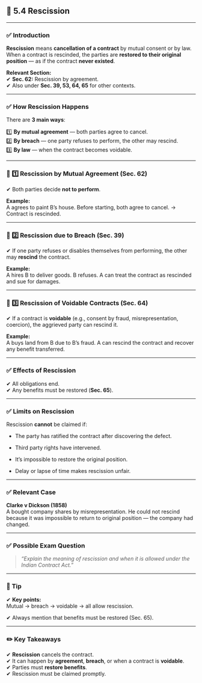 
## 📑 **5.4 Rescission**

---

### ✅ **Introduction**

**Rescission** means **cancellation of a contract** by mutual consent or by law.  
When a contract is rescinded, the parties are **restored to their original position** — as if the contract **never existed**.

**Relevant Section:**  
✔ **Sec. 62:** Rescission by agreement.  
✔ Also under **Sec. 39, 53, 64, 65** for other contexts.

---

### ✅ **How Rescission Happens**

There are **3 main ways**:

1️⃣ **By mutual agreement** — both parties agree to cancel.  
2️⃣ **By breach** — one party refuses to perform, the other may rescind.  
3️⃣ **By law** — when the contract becomes voidable.

---

### 🔹 **1️⃣ Rescission by Mutual Agreement (Sec. 62)**

✔ Both parties decide **not to perform**.

**Example:**  
A agrees to paint B’s house. Before starting, both agree to cancel. → Contract is rescinded.

---

### 🔹 **2️⃣ Rescission due to Breach (Sec. 39)**

✔ If one party refuses or disables themselves from performing, the other may **rescind** the contract.

**Example:**  
A hires B to deliver goods. B refuses. A can treat the contract as rescinded and sue for damages.

---

### 🔹 **3️⃣ Rescission of Voidable Contracts (Sec. 64)**

✔ If a contract is **voidable** (e.g., consent by fraud, misrepresentation, coercion), the aggrieved party can rescind it.

**Example:**  
A buys land from B due to B’s fraud. A can rescind the contract and recover any benefit transferred.

---

### ✅ **Effects of Rescission**

✔ All obligations end.  
✔ Any benefits must be restored (**Sec. 65**).

---

### ✅ **Limits on Rescission**

Rescission **cannot** be claimed if:

- The party has ratified the contract after discovering the defect.
    
- Third party rights have intervened.
    
- It’s impossible to restore the original position.
    
- Delay or lapse of time makes rescission unfair.
    

---

### ✅ **Relevant Case**

**Clarke v Dickson (1858)**  
A bought company shares by misrepresentation. He could not rescind because it was impossible to return to original position — the company had changed.

---

### ✅ **Possible Exam Question**

> _“Explain the meaning of rescission and when it is allowed under the Indian Contract Act.”_

---

### 📌 **Tip**

✔ **Key points:**  
Mutual → breach → voidable → all allow rescission.

✔ Always mention that benefits must be restored (Sec. 65).

---

### ✏️ **Key Takeaways**

✔ **Rescission** cancels the contract.  
✔ It can happen by **agreement**, **breach**, or when a contract is **voidable**.  
✔ Parties must **restore benefits**.  
✔ Rescission must be claimed promptly.
